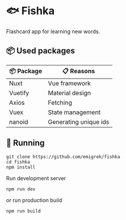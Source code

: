 # 🐟 Fishka
Flashcard app for learning new words.

## 📦 Used packages
| 📦 Package  | 📋 Reasons |
| ------------- | ------------- |
| Nuxt | Vue framework  |
| Vuetify  | Material design  |
| Axios | Fetching |
| Vuex | State management |
| nanoid | Generating unique ids |

## 🚀 Running
```
git clone https://github.com/emigrek/fishka
cd fishka
npm install
```

Run development server
```
npm run dev
```
or
run production build
```
npm run build
```